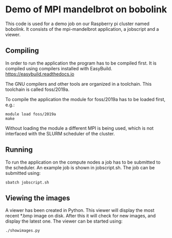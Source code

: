 Demo of MPI mandelbrot on bobolink
==================================

This code is used for a demo job on our Raspberry pi cluster named
bobolink.
It consists of the mpi-mandelbrot application, a jobscript and a 
viewer.

Compiling
---------

In order to run the application the program has to be compiled first.
It is compiled using compilers installed with EasyBuild.
https://easybuild.readthedocs.io

The GNU compilers and other tools are organized in a toolchain. This
toolchain is called foss/2019a.

To compile the application the module for foss/2019a has to be loaded first, e.g.:

    module load foss/2019a
    make

Without loading the module a different MPI is being used, which is not interfaced
with the SLURM scheduler of the cluster.


Running
-------

To run the application on the compute nodes a job has to be submitted to the scheduler.
An example job is shown in jobscript.sh. The job can be submitted using:

    sbatch jobscript.sh

Viewing the images
------------------

A viewer has been created in Python. This viewer will display the most recent *.bmp image on disk.
After this it will check for new images, and display the latest one.
The viewer can be started using:

    ./showimages.py
